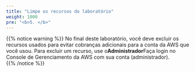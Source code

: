 ```yaml
---
title: "Limpe os recursos do laboratório"  
weight: 1000
pre: "<b>5. </b>"
---
```

  
{{% notice warning %}}
No final deste laboratório, você deve excluir os recursos usados para evitar cobranças adicionais para a conta da AWS que você usou. Para excluir um recurso, use o**Administrador**Faça login no Console de Gerenciamento da AWS com sua conta (administrador).  
{{% /notice %}}
